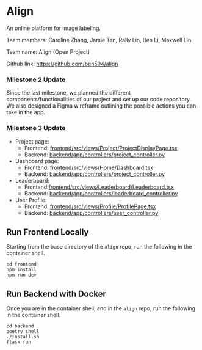 # Align
An online platform for image labeling.

Team members: Caroline Zhang, Jamie Tan, Rally Lin, Ben Li, Maxwell Lin 

Team name: Align (Open Project)

Github link: https://github.com/ben594/align 

### Milestone 2 Update
Since the last milestone, we planned the different components/functionalities of our project and set up our code repository. We also designed a Figma wireframe outlining the possible actions you can take in the app.

### Milestone 3 Update
- Project page:
  - Frontend: [frontend/src/views/Project/ProjectDisplayPage.tsx](https://github.com/ben594/align/blob/main/frontend/src/views/Project/ProjectDisplayPage.tsx)
  - Backend: [backend/app/controllers/project_controller.py](https://github.com/ben594/align/blob/main/backend/app/controllers/project_controller.py)
- Dashboard page:
  - Frontend: [frontend/src/views/Home/Dashboard.tsx](https://github.com/ben594/align/blob/main/frontend/src/views/Home/Dashboard.tsx)
  - Backend: [backend/app/controllers/project_controller.py](https://github.com/ben594/align/blob/main/backend/app/controllers/project_controller.py)
- Leaderboard:
  - Frontend:[frontend/src/views/Leaderboard/Leaderboard.tsx](https://github.com/ben594/align/blob/main/frontend/src/views/Leaderboard/Leaderboard.tsx)
  - Backend: [backend/app/controllers/leaderboard_controller.py](https://github.com/ben594/align/blob/main/backend/app/controllers/leaderboard_controller.py)
- User Profile:
  - Frontend: [frontend/src/views/Profile/ProfilePage.tsx](https://github.com/ben594/align/blob/main/frontend/src/views/Profile/ProfilePage.tsx)
  - Backend: [backend/app/controllers/user_controller.py](https://github.com/ben594/align/blob/main/backend/app/controllers/user_controller.py)


## Run Frontend Locally
Starting from the base directory of the `align` repo, run the following in the container shell.
```
cd frontend
npm install
npm run dev
```

## Run Backend with Docker
Once you are in the container shell, and in the `align` repo, run the following in the container shell.
```
cd backend
poetry shell
./install.sh
flask run
```
